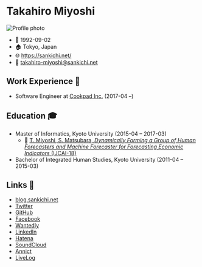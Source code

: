 # Takahiro Miyoshi

![Profile photo](https://www.gravatar.com/avatar/bce862d9ab172a7b03e836640014f6e6?s=256 "Playing the bass guitar at https://osafes.tokyo/archives/2018summer/")

- :birthday: 1992-09-02
- :house: Tokyo, Japan
- :globe_with_meridians: https://sankichi.net/
- :email: takahiro-miyoshi@sankichi.net

## Work Experience :briefcase:

- Software Engineer at [Cookpad Inc.](https://info.cookpad.com/) (2017-04 –)

## Education :mortar_board:

- Master of Informatics, Kyoto University (2015-04 – 2017-03)
  - :memo: [T. Miyoshi, S. Matsubara, *Dynamically Forming a Group of Human Forecasters and Machine Forecaster for Forecasting Economic Indicators* (IJCAI-18)](https://www.ijcai.org/proceedings/2018/64)
- Bachelor of Integrated Human Studies, Kyoto University (2011-04 – 2015-03)

## Links :link:

- [blog.sankichi.net](https://blog.sankichi.net/)
- [Twitter](https://twitter.com/sankichi92)
- [GitHub](https://github.com/sankichi92)
- [Facebook](https://www.facebook.com/sankichi92)
- [Wantedly](https://www.wantedly.com/users/3174482)
- [LinkedIn](https://www.linkedin.com/in/sankichi92/)
- [Hatena](http://profile.hatena.ne.jp/sankichi92/)
- [SoundCloud](https://soundcloud.com/sankichi92)
- [Annict](https://annict.jp/@sankichi92)
- [LiveLog](https://livelog.ku-unplugged.net/members/1)
